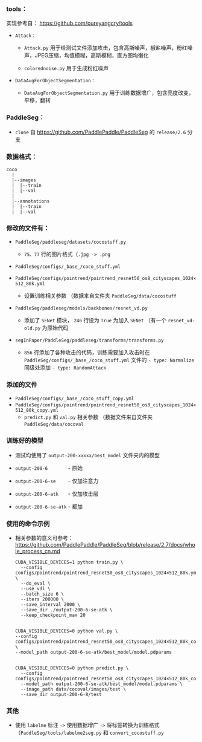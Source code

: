 ### tools：
实现参考自： https://github.com/pureyangcry/tools

- `Attack：`
  - `Attack.py` 用于给测试文件添加攻击，包含高斯噪声，椒盐噪声，粉红噪声，JPEG压缩，均值模糊，高斯模糊，直方图均衡化

  - `colorednoise.py` 用于生成粉红噪声

- `DataAugForObjectSegmentation：`
  - `DataAugForObjectSegmentation.py` 用于训练数据增广，包含亮度改变，平移，翻转


### PaddleSeg：
- `clone` 自 https://github.com/PaddlePaddle/PaddleSeg  的 `release/2.6` 分支

### 数据格式：
  ```
  coco
    |
    |--images
    |  |--train
    |  |--val
    |
    |--annotations
    |  |--train
    |  |--val
  ```

### 修改的文件有：
- `PaddleSeg/paddleseg/datasets/cocostuff.py`
  - `75、77` 行的图片格式（`.jpg -> .png`

- `PaddleSeg/configs/_base_/coco_stuff.yml `
- `PaddleSeg/configs/pointrend/pointrend_resnet50_os8_cityscapes_1024×512_80k.yml  `
  - 设置训练相关参数 （数据来自文件夹 `PaddleSeg/data/cocostuff`

- `PaddleSeg/paddleseg/models/backbones/resnet_vd.py`
  - 添加了 `SENet` 模块， `246` 行设为 `True` 为加入 `SENet` （有一个 `resnet_vd-old.py` 为原始代码

- `segInPaper/PaddleSeg/paddleseg/transforms/transforms.py`
  - `856` 行添加了各种攻击的代码，训练需要加入攻击时在 `PaddleSeg/configs/_base_/coco_stuff.yml` 文件的 `- type: Normalize` 同级处添加 `- type: RandomAttack`


### 添加的文件
- `PaddleSeg/configs/_base_/coco_stuff_copy.yml `
- `PaddleSeg/configs/pointrend/pointrend_resnet50_os8_cityscapes_1024×512_80k_copy.yml`
  - `predict.py` 和 `val.py` 相关参数 （数据文件来自文件夹 `PaddleSeg/data/cocoval`


### 训练好的模型
- 测试均使用了 `output-200-xxxxx/best_model` 文件夹内的模型

- `output-200-6       ` - 原始       
- `output-200-6-se    ` - 仅加注意力 
- `output-200-6-atk   ` - 仅加攻击层 
- `output-200-6-se-atk` - 都加       


### 使用的命令示例
- 相关参数的意义可参考：https://github.com/PaddlePaddle/PaddleSeg/blob/release/2.7/docs/whole_process_cn.md

  ```
  CUDA_VISIBLE_DEVICES=1 python train.py \
    --config configs/pointrend/pointrend_resnet50_os8_cityscapes_1024×512_80k.yml \
    --do_eval \
    --use_vdl \
    --batch_size 6 \
    --iters 200000 \
    --save_interval 2000 \
    --save_dir ./output-200-6-se-atk \
    --keep_checkpoint_max 20 


  CUDA_VISIBLE_DEVICES=0 python val.py \
  --config configs/pointrend/pointrend_resnet50_os8_cityscapes_1024×512_80k_copy.yml \
  --model_path output-200-6-se-atk/best_model/model.pdparams


  CUDA_VISIBLE_DEVICES=0 python predict.py \
    --config configs/pointrend/pointrend_resnet50_os8_cityscapes_1024×512_80k_copy.yml\
    --model_path output-200-6-se-atk/best_model/model.pdparams \
    --image_path data/cocoval/images/test \
    --save_dir output-200-6-8/test

  ```
### 其他
- 使用 `labelme` 标注  `->`  使用数据增广  `->`  将标签转换为训练格式 （`PaddleSeg/tools/labelme2seg.py` 和 `convert_cocostuff.py`

